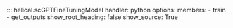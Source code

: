 ::: helical.scGPTFineTuningModel
    handler: python
    options:
      members:
        - train
        - get_outputs
      show_root_heading: false
      show_source: True